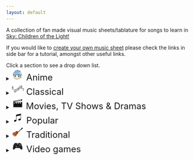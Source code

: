 ```yaml
---
layout: default
---
```


<p>A collection of fan made visual music sheets/tablature for songs to learn in <a href="https://thatskygame.com/">Sky: Children of the Light!</a></p>
<p>If you would like to <a href="./make-your-own-sheet.html">create your own music sheet</a> please check the links in side bar for a tutorial, amongst other useful links.</p>
Click a section to see a drop down list.

<details>
 <summary><font size="5"><img src="./assets/images/categories/anime/anime.png"> Anime </font></summary>
  
<ul> 
 <li><a href="./songs/anime/Big_Fish_and_Begonia.html"> Big Fish and Begonia </a></li>
 <li><a href="./songs/anime/A_Cruel_Angels_Thesis.html"> Evangelion - A Cruel Angel's Thesis </a></li>
 <li><a href="./songs/anime/A_Cruel_Angels_Thesis_Hard.html"> Evangelion - A Cruel Angel's Thesis (hard)</a></li>
 <li><a href="./songs/anime/Lyras Song.html"> Fairy Tail - Lyra's Song </a></li>
<li><a href="./songs/anime/Merry_Go_Round_of_Life.html"> Howl's Moving Castle - Merry Go Round of Life </a></li>
<li><a href="./songs/anime/To-Loves-End-Futari-No-Kimochi.html"> Inuyasha – To Love's End (Futari No Kimochi) </a></li>
<li><a href="./songs/anime/sky光遇——穿越时空的思念.html"> Inuyasha - 穿越时空的思念</a></li>
<li><a href="./songs/anime/Kikis_Delivery_Service_-_A_Town.html"> Kiki's Delivery Service - A Town With An Ocean View </a></li>
<li><a href="./songs/anime/Mitsuhas_Theme_Kimi_No_Na_wa.html"> Kimi No Na wa - Your Name - Mitsuha's Theme </a></li>
<li><a href="./songs/anime/Dango_daikazoku.html"> Kyoto Animation - Dango Daikazoku </a></li>
 <li><a href="./songs/anime/MDZS_Wangxian_audio_drama_ver.html"> MDZS Wangxian (audio drama ver.) </a></li>
 <li><a href="./songs/anime/Mononoke_Hime_-_Joe_Hisaishi.html"> Mononoke Hime </a></li>
<li><a href="./songs/anime/Hokage-Funeral.html"> Naruto – Hokage Funeral </a></li>
<li><a href="./songs/anime/Fly-Me-to-the-Moon.html">  Neon Genesis Evangelion – Fly Me to the Moon </a></li>
<li><a href="./songs/anime/Always_with_Me-Spirited_Away.html"> Spirited Away - Always With Me </a></li>
<li><a href="./songs/anime/Teru_no_UtaTherrus_Song.html"> Teru no UtaTherru's Song </a></li>
 <li><a href="./songs/anime/Tokyo_Ghoul_-_Unravel.html"> Tokyo Ghoul - Unravel </a></li>
<li><a href="./songs/anime/The_Loneliest_Girl.html"> Carole & Tuesday - The Loneliest Girl </a></li>
</ul>
</details>

<details>
 <summary><font size="5"><img src="./assets/images/categories/classical/classical.png"> Classical</font></summary>

<ul>
<li><a href="./songs/Jesu-Joy-of-Mans-Desiring.html"> Bach - Jesu, Joy of Man's Desiring</a></li>
<li><a href="./songs/Fur Elise.html"> Beethoven - Für Elise</a></li>
<li><a href="./songs/Ode to Joy.html"> Beethoven - Ode to Joy</a></li>
<li><a href="./songs/Brahms Lullaby.html"> Brahms - Lullaby</a></li>
<li><a href="./songs/Sonatine-in-C.html"> Clementi - Sonatine in C</a></li>
<li><a href="./songs/Clair_de_Lune_-_Debussy.html"> Debussy - Clair de Lune</a></li>
<li><a href="./songs/Salut-dAmour-Op-12.html"> Edgar - Salut d'Amour Op.12 (Love's Greeting)</a></li>
<li><a href="./songs/Carol-of-the-Bells.html"> Leontovych - Carol of the Bells</a></li>
<li><a href="./songs/Canon-in-C.html"> Pachelbel - Canon in C</a></li>
<li><a href="./songs/Marriage_d_Amour.html"> Richard Clayderman - Marriage d'amour </a></li>
<li><a href="./songs/Gran-Vals.html"> Tárrega - Gran Vals (Nokia Ringtone)</a></li> 
</ul> 
</details>

<details>
  <summary><font size="5"><img src="./assets/images/categories/movies/movies.png"> Movies, TV Shows & Dramas </font></summary>

<ul> 

<li><a href="./songs/无羁_wuji_0.html"> 陈情令（chenqingling ）main theme 无羁(wuji) </a></li>
<li><a href="./songs/A-Whole-New-World-Aladdin.html"> Aladdin – A Whole New World </a></li>
<li><a href="./songs/Anastasia_-_Once_Upon_A_December.html"> Anastasia - Once Upon A December </a></li>
<li><a href="./songs/Avatar_The_Last_Airbender_-_Avatars_Love.html"> Avatar: The last Airbender - Avatar's Love </a> </li>
<li><a href="./songs/Leaves-from-the-Vine.html"> Avatar: The last Airbender - Leaves from the Vine (Little Soldier Boy) </a> </li>
<li><a href="./songs/Beauty_And_The_Beast.html"> Beauty and the Beast </a></li>
<li><a href="./songs/Heart_and_Soul.html"> Big - Heart and Soul (Single/Duet) </a></li>
<li><a href="./songs/Remember_Me_Coco.html"> Coco - Remember Me </a></li>
<li><a href="./songs/Tubular-Bells-Exorcist-Theme.html"> Exorcist – Tubular Bells</a></li>
<li><a href="./songs/All_Is_Found.html"> Frozen 2 - All Is Found</a></li>
<li><a href="./songs/Godfather_Theme_Speak_Softly_Love.html"> Godfather – Speak Softly, Love </a></li>
<li><a href="./songs/Harry_Potter_-_Hedwigs_Theme.html"> Harry Potter – Hedwig's Theme</a></li>
<li><a href="./songs/Test-Drive.html"> How to Train your Dragon – Test Drive</a></li>
<li><a href="./songs/The-Raiders-March-Indiana-Jones-Theme.html"> Indiana Jones – The Raiders March</a></li>
<li><a href="./songs/Jurassic-Park-Theme.html"> Jurassic Park Theme</a></li>
<li><a href="./songs/Kung_Fu_Panda_-_Oogway_Ascends.html"> Kung Fu Panda - Oogway Ascends</a></li>
<li><a href="./songs/Breaking_of_the_Fellowship.html"> Lord of the Rings - Breaking of the Fellowship </a></li>
<li><a href="./songs/Shiny.html"> Moana – Shiny </a></li>
<li><a href="./songs/How-Far-Ill-Go.html"> Moana – How Far I'll Go </a></li>
<li><a href="./songs/Falling-Slowly.html"> Once - Falling Slowly </a></li>
<li><a href="./songs/Davy_Jones_Theme.html"> Pirates of the Caribbean – Davy Jones Theme</a></li>
<li><a href="./songs/Pocahontas_-_Colors_of_the_Wind.html"> Pocahontas - Colors of the Wind</a></li>
<li><a href="./songs/Rugrats_Theme.html"> Rugrats Theme</a></li>
<li><a href="./songs/Song_of_the_Sea.html"> Song of the Sea – Lisa Hannigan – Song of the Sea</a></li>
<li><a href="./songs/Do-Re-Mi-Sound-of-Music.html"> Sound of Music – Do-Re-Mi </a></li>
<li><a href="./songs/Binary_Sunset_-_Star_Wars.html">  Star Wars – Binary Sunset</a></li>
<li><a href="./songs/The_Office_Theme.html"> The Office - The Office Theme </a></li>
<li><a href="./songs/My-Heart-Will-Go-On-Titanic-Theme.html"> Titanic Theme – My Heart Will Go On</a></li>
<li><a href="./songs/Married-Life-UP.html"> UP – Married Life </a></li>
<li><a href="./songs/Little_Boxes.html"> Weeds – Little Boxes</a></li>
<li><a href="./songs/Somewhere_Over_the_Rainbow.html"> Wizard of Oz – Somewhere Over the Rainbow</a></li>


</ul> 
</details>

<details>
 <summary><font size="5"><img src="./assets/images/categories/popular/popular.png"> Popular</font></summary>

<ul>  
<li><a href="./songs/Take on me.html"> A-Ah - Take on me</a></li>
<li><a href="./songs/Lonely.html"> Akon – Lonely </a></li>
<li><a href="./songs/I_Built_A_Friend.html"> Alec Benjamin - I Built A Friend </a></li>
<li><a href="./songs/thank_u_next.html"> Ariana Grande - thank u, next</a></li>
<li><a href="./songs/Astronomia-Coffin-Dance.html"> Astronomia (Coffin Dance)</a></li>
<li><a href="./songs/Redemption_Song.html"> Bob Marley – Redemption Song</a></li>
<li><a href="./songs/Eleanor Rigby.html"> Beatles, The – Eleanor Rigby</a></li>
<li><a href="./songs/Hey Jude.html"> Beatles, The – Hey Jude </a></li>
<li><a href="./songs/With a little help from my friends.html"> Beatles, The – With a little help from my friends </a></li>
<li><a href="./songs/Yellow Submarine.html"> Beatles, The – Yellow Submarine </a></li>
<li><a href="./songs/Yesterday.html"> Beatles, The – Yesterday </a></li>
<li><a href="./songs/Stand-By-Me-Bass.html"> Ben E. King - Stand By Me (Bassline) </a></li>
<li><a href="./songs/Piano-Man.html"> Billy Joel – Piano Man</a></li>
<li><a href="./songs/Hold_On.html"> Chord Overstreet - Hold On </a></li>
<li><a href="./songs/Say_So_-_Doja_Cat.html"> Doja Cat – Say So</a></li>
<li><a href="./songs/Cant-Help-Falling-in-Love-Intro.html"> Elvis Presley – Can't Help Falling in Love (Intro) </a></li>
<li><a href="./songs/graduation_photo.html"> Graduation Photo</a></li>
<li><a href="./songs/Hallelujah.html"> Hallelujah</a></li>
<li><a href="./songs/Kaze wo atsumete.html">  Happy End – Kaze wo atsumete</a></li>
<li><a href="./songs/Popcorn.html"> Hot Butter – Popcorn </a></li>
<li><a href="./songs/If_You're_Happy_and_You_Know_it.html"> If You're Happy and You Know It </a></li>
<li><a href="./songs/Young Dumb and Broke.html"> Khalid – Young Dumb & Broke </a></li>
 <li><a href="./songs/Summertime.html"> Maggie x Nyan - Summertime </a></li>
<li><a href="./songs/Alone0.html"> Marshmello - Alone </a> </li>
<li><a href="./songs/Daydreaming.html"> Radiohead - Daydreaming </a></li>
<li><a href="./songs/Love_Like_You.html"> Rebecca Sugar – Love Like You </a></li>
<li><a href="./songs/Lost_Boy.html"> Ruth B - Lost Boy </a></li>
<li><a href="./songs/Illusionary-Daytime.html"> Shirfine – Illusionary Daytime </a></li>
<li><a href="./songs/illusionary_daytime_flute.html"> Shirfine – Illusionary Daytime Flute</a></li>
<li><a href="./songs/Superstition.html"> Stevie Wonder –  Superstition</a></li>
<li><a href="./songs/Safe_and_Sound.html"> Taylor Swift –  Safe and Sound </a></li>
 <li><a href="./songs/Sad_Song.html"> We The Kings - Sad Song </a></li>
<li><a href="./songs/Island in the Sun.html"> Weezer – Island in the Sun </a></li>
<li><a href="./songs/Last_Christmas.html"> Wham! – Last Christmas </a></li>
<li><a href="./songs/Translucent.html"> Yanaginagi –  Translucent</a></li>
<li><a href="./songs/Kiss-the-Rain.html"> Yiruma – Kiss the Rain </a></li>
<li><a href="./songs/May_Be.html"> Yiruma – May Be </a></li>
<li><a href="./songs/River-Flows-in-You.html"> Yiruma – River Flows in You</a></li>
<li><a href="./songs/You-are-my-Sunshine.html"> You are my Sunshine</a></li>
<li><a href="./songs/A_Thousand_Miles.html"> Vanessa Carlton - A Thousand Miles</a></li>

</ul>
</details>

<details>
  <summary><font size="5"><img src="./assets/images/categories/traditional/traditional.png"> Traditional</font></summary>

<ul>   
<li><a href="./songs/Amazing Grace.html"> Amazing Grace (John Newton)</a></li>
<li><a href="./songs/American folk songs.html"> American folk songs</a></li>
<li><a href="./songs/Drunken-Sailor.html"> Drunken Sailor</a></li>
<li><a href="./songs/Flohwalzer.html"> Flohwalzer</a></li>
<li><a href="./songs/Happy_Birthday.html"> Happy Birthday </a></li>
<li><a href="./songs/Scarborough-Fair.html"> Scarborough Fair</a></li>
<li><a href="./songs/State_Anthem_of_the_USSR.html"> Soviet Union National Anthem</a></li>
<li><a href="./songs/Tha_Mi_Sgith.html"> Tha Mi Sgith</a></li>
<li><a href="./songs/The_Skye_Boat_Song.html"> The Skye Boat Song </a></li>
<li><a href="./songs/Wedding_March.html"> Wedding March </a></li>
<li><a href="./songs/We_Wish_You_A_Merry_Christmas.html"> We wish you a merry Christmas</a></li>
</ul> 
</details>

<details>
 <summary><font size="5"><img src="./assets/images/categories/videogames/videogames.png"> Video games</font></summary>

<ul>   
<li><a href="./songs/Build-that-wall-Bastion.html"> Bastion - Build That Wall (Zia's Theme)</a></li>
<li><a href="./songs/Cosmo_Canyon.html"> Final Fantasy VII - Cosmo Canyon </a></li>
<li><a href="./songs/Threshold.html"> Journey - Threshold </a></li>
<li><a href="./songs/Kahoot_Lobby_Theme.html"> Kahoot Lobby Theme </a></li>
<li><a href="./songs/Kahoot_Theme.html"> Kahoot Main Theme </a></li>
<li><a href="./songs/Dearly Beloved.html"> Kingdom Hearts – Dearly Beloved </a></li>
<li><a href="./songs/Klonoa_Title_Screen.html"> Klonoa Title Screen </a></li>
<li><a href="./songs/Song_Of_Storms.html"> Legend of Zelda – Song of Storms</a></li>
<li><a href="./songs/Zelda Lullaby.html"> Legend of Zelda - Zelda's Lullaby</a></li> 
<li><a href="./songs/c418_sweden.html"> Minecraft – Sweden </a></li>
<li><a href="./songs/Emils-Sacrifice-NIER.html">  NieR – Emil's Sacrifice </a></li>
<li><a href="./songs/Shadowlord-NieR.html">  NieR – Shadowlord </a></li>
<li><a href="./songs/Pokemon-Center-Theme.html"> Pokemon Center Theme</a></li>
<li><a href="./songs/O_Mia_Cara_Addio_Easy.html"> Portal 2 - O Mia Cara, Addio (Easy-lyrics)</a></li>
<li><a href="./songs/O_Mia_Cara_Addio_Hard.html"> Portal 2 - O Mia Cara, Addio (Hard)</a></li>
<li><a href="./songs/Promise_Reprise_-_Silent_Hill_2.html"> Silent Hill 2 - Promise (Reprise) </a></li>
<li><a href="./songs/Stardew_Valley_-_Wind_can_be_Still_Winter.html"> Stardew Valley - Wind can be still Winter </a></li>
<li><a href="./songs/Super Mario (simple version).html"> Super Mario NES Theme (simple version)</a></li>
<li><a href="./songs/Super Mario.html"> Super Mario NES Theme (with chords)</a></li>
<li><a href="./songs/Korobeiniki-Tetris-Theme.html"> Tetris Theme - Korobeiniki</a></li>
<li><a href="./songs/Future_Days.html"> The Last Of Us II - Future Days </a></li>
<li><a href="./songs/Hoshi_no_Arika_-_Trails_in_the_Sky_FC.html"> Trails in the Sky FC - Hoshi no Arika </a></li>
</ul> 
</details>
